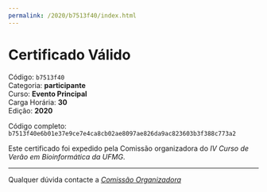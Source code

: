 ```yaml
---
permalink: /2020/b7513f40/index.html
---
```


# Certificado Válido

Código: `b7513f40`<br>
Categoria: **participante**<br>
Curso: **Evento Principal**<br>
Carga Horária: **30**<br>
Edição: **2020**<br>


Código completo: `b7513f40e6b01e37e9ce7e4ca8cb02ae8097ae826da9ac823603b3f388c773a2`


Este certificado foi expedido pela Comissão organizadora do *IV Curso de Verão em Bioinformática da UFMG*.

----

Qualquer dúvida contacte a [_Comissão Organizadora_](<mailto:cursobioinfoufmg@gmail.com$subject=[Certificados]>)

